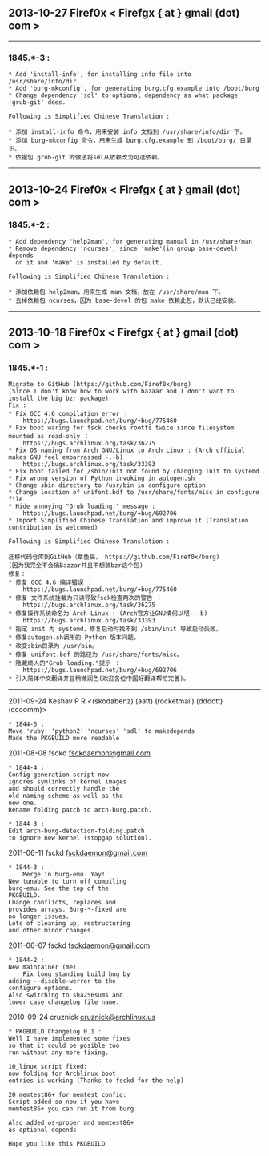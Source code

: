 ## 2013-10-27 Firef0x < Firefgx { at } gmail (dot) com >

------

### 1845.*-3 :

	* Add 'install-info', for installing info file into /usr/share/info/dir
	* Add 'burg-mkconfig', for generating burg.cfg.example into /boot/burg
	* Change dependency 'sdl' to optional dependency as what package 'grub-git' does.

	Following is Simplified Chinese Translation :

	* 添加 install-info 命令，用来安装 info 文档到 /usr/share/info/dir 下。
	* 添加 burg-mkconfig 命令，用来生成 burg.cfg.example 到 /boot/burg/ 目录下。
	* 依据包 grub-git 的做法将sdl从依赖改为可选依赖。

------

## 2013-10-24 Firef0x < Firefgx { at } gmail (dot) com >

### 1845.*-2 :

	* Add dependency 'help2man', for generating manual in /usr/share/man
	* Remove dependency 'ncurses', since 'make'(in group base-devel) depends
	  on it and 'make' is installed by default.

	Following is Simplified Chinese Translation :

	* 添加依赖包 help2man，用来生成 man 文档，放在 /usr/share/man 下。
	* 去掉依赖包 ncurses，因为 base-devel 的包 make 依赖此包，默认已经安装。

------

## 2013-10-18 Firef0x < Firefgx { at } gmail (dot) com >

### 1845.*-1 :

	Migrate to GitHub (https://github.com/Firef0x/burg)
	(Since I don't know how to work with bazaar and I don't want to install the big bzr package)
	Fix :
	* Fix GCC 4.6 compilation error ：
		https://bugs.launchpad.net/burg/+bug/775460
	* Fix boot waring for fsck checks rootfs twice since filesystem mounted as read-only ：
		https://bugs.archlinux.org/task/36275
	* Fix OS naming from Arch GNU/Linux to Arch Linux : (Arch official makes GNU feel embarrassed -.-b)
		https://bugs.archlinux.org/task/33393
	* Fix boot failed for /sbin/init not found by changing init to systemd
	* Fix wrong version of Python invoking in autogen.sh
	* Change sbin directory to /usr/bin in configure option
	* Change location of unifont.bdf to /usr/share/fonts/misc in configure file
	* Hide annoying "Grub loading." message :
		https://bugs.launchpad.net/burg/+bug/692706
	* Import Simplified Chinese Translation and improve it (Translation contribution is welcomed)

	Following is Simplified Chinese Translation :

    迁移代码仓库到GitHub（章鱼猫， https://github.com/Firef0x/burg)
	(因为我完全不会搞Bazzar并且不想装bzr这个包)
	修复：
	* 修复 GCC 4.6 编译错误 ：
		https://bugs.launchpad.net/burg/+bug/775460
	* 修复 文件系统挂载为只读导致fsck检查两次的警告 ：
		https://bugs.archlinux.org/task/36275
	* 修复操作系统命名为 Arch Linux : (Arch官方让GNU情何以堪-.-b)
		https://bugs.archlinux.org/task/33393
	* 指定 init 为 systemd，修复启动时找不到 /sbin/init 导致启动失败。
	* 修复autogen.sh调用的 Python 版本问题。
	* 改变sbin目录为 /usr/bin。
	* 修复 unifont.bdf 的路径为 /usr/share/fonts/misc。
	* 隐藏烦人的"Grub loading."提示 ：
		https://bugs.launchpad.net/burg/+bug/692706
	* 引入简体中文翻译并且稍微润色(欢迎各位中国好翻译帮忙完善)。

------

2011-09-24 Keshav P R <(skodabenz) (aatt) (rocketmail) (ddoott) (ccoomm)>

	* 1844-5 :
	Move 'ruby' 'python2' 'ncurses' 'sdl' to makedepends
	Made the PKGBUILD more readable

2011-08-08 fsckd <fsckdaemon@gmail.com>

	* 1844-4 :
	Config generation script now 
	ignores symlinks of kernel images 
	and should correctly handle the 
	old naming scheme as well as the 
	new one.
	Rename folding patch to arch-burg.patch.

	* 1844-3 :
	Edit arch-burg-detection-folding.patch 
	to ignore new kernel (stopgap solution).

2011-06-11 fsckd <fsckdaemon@gmail.com>

	* 1844-3 :
        Merge in burg-emu. Yay!
	New tunable to turn off compiling 
	burg-emu. See the top of the 
	PKGBUILD.
	Change conflicts, replaces and 
	provides arrays. Burg-*-fixed are 
	no longer issues.
	Lots of cleaning up, restructuring 
	and other minor changes.

2011-06-07 fsckd <fsckdaemon@gmail.com>

	* 1844-2 :
	New maintainer (me).
        Fix long standing build bug by 
	adding --disable-werror to the 
	configure options.
	Also switching to sha256sums and 
	lower case changelog file name.

2010-09-24 cruznick <cruznick@archlinux.us>

	* PKGBUILD Changelog 0.1 :
	Well I have implemented some fixes 
	so that it could be posible too 
	run without any more fixing.
	
	10_linux script fixed:
	now folding for Archlinux boot
	entries is working (Thanks to fsckd for the help)

	20_memtest86+ for memtest config:
	Script added so now if you have 
	memtest86+ you can run it from burg
	
	Also added os-prober and memtest86+
	as optional depends
	
	Hope you like this PKGBUILD

	 


